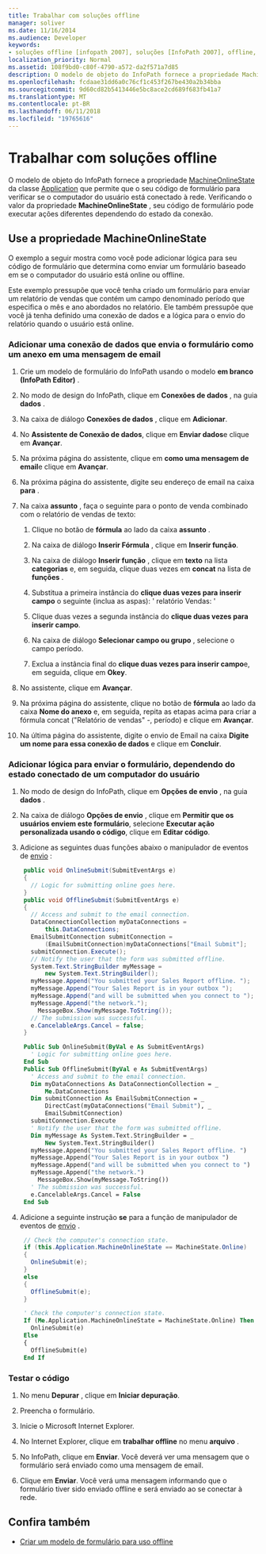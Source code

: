 ```yaml
---
title: Trabalhar com soluções offline
manager: soliver
ms.date: 11/16/2014
ms.audience: Developer
keywords:
- soluções offline [infopath 2007], soluções [InfoPath 2007], offline, InfoPath 2007, offline soluções
localization_priority: Normal
ms.assetid: 108f9bd0-c80f-4790-a572-da2f571a7d85
description: O modelo de objeto do InfoPath fornece a propriedade MachineOnlineState da classe Application que permite que o seu código de formulário para verificar se o computador do usuário está conectado à rede. Verificando o valor da propriedade MachineOnlineState, seu código de formulário pode executar ações diferentes dependendo do estado da conexão.
ms.openlocfilehash: fcdaae31dd6a0c76cf1c453f267be430a2b34bba
ms.sourcegitcommit: 9d60cd82b5413446e5bc8ace2cd689f683fb41a7
ms.translationtype: MT
ms.contentlocale: pt-BR
ms.lasthandoff: 06/11/2018
ms.locfileid: "19765616"
---
```

# <a name="work-with-offline-solutions"></a>Trabalhar com soluções offline

O modelo de objeto do InfoPath fornece a propriedade [MachineOnlineState](https://msdn.microsoft.com/library/Microsoft.Office.InfoPath.Application.MachineOnlineState.aspx) da classe [Application](https://msdn.microsoft.com/library/Microsoft.Office.InfoPath.Application.aspx) que permite que o seu código de formulário para verificar se o computador do usuário está conectado à rede. Verificando o valor da propriedade **MachineOnlineState** , seu código de formulário pode executar ações diferentes dependendo do estado da conexão. 
  
## <a name="using-the-machineonlinestate-property"></a>Use a propriedade MachineOnlineState

O exemplo a seguir mostra como você pode adicionar lógica para seu código de formulário que determina como enviar um formulário baseado em se o computador do usuário está online ou offline.
  
Este exemplo pressupõe que você tenha criado um formulário para enviar um relatório de vendas que contém um campo denominado período que especifica o mês e ano abordados no relatório. Ele também pressupõe que você já tenha definido uma conexão de dados e a lógica para o envio do relatório quando o usuário está online. 
  
### <a name="add-a-data-connection-that-submits-the-form-as-an-attachment-to-an-email-message"></a>Adicionar uma conexão de dados que envia o formulário como um anexo em uma mensagem de email

1. Crie um modelo de formulário do InfoPath usando o modelo **em branco (InfoPath Editor)** . 
    
2. No modo de design do InfoPath, clique em **Conexões de dados** , na guia **dados** . 
    
3. Na caixa de diálogo **Conexões de dados** , clique em **Adicionar**.
    
4. No **Assistente de Conexão de dados**, clique em **Enviar dados**e clique em **Avançar**.
    
5. Na próxima página do assistente, clique em **como uma mensagem de email**e clique em **Avançar**.
    
6. Na próxima página do assistente, digite seu endereço de email na caixa **para** . 
    
7. Na caixa **assunto** , faça o seguinte para o ponto de venda combinado com o relatório de vendas de texto: 
    
   1. Clique no botão de **fórmula** ao lado da caixa **assunto** . 
      
   2. Na caixa de diálogo **Inserir Fórmula** , clique em **Inserir função**.
      
   3. Na caixa de diálogo **Inserir função** , clique em **texto** na lista **categorias** e, em seguida, clique duas vezes em **concat** na lista de **funções** . 
      
   4. Substitua a primeira instância do **clique duas vezes para inserir campo** o seguinte (inclua as aspas): ' relatório Vendas: ' 
      
   5. Clique duas vezes a segunda instância do **clique duas vezes para inserir campo**.
      
   6. Na caixa de diálogo **Selecionar campo ou grupo** , selecione o campo período. 
      
   7. Exclua a instância final do **clique duas vezes para inserir campo**e, em seguida, clique em **Okey**.
    
8. No assistente, clique em **Avançar**.
    
9. Na próxima página do assistente, clique no botão de **fórmula** ao lado da caixa **Nome do anexo** e, em seguida, repita as etapas acima para criar a fórmula concat ("Relatório de vendas" -, período) e clique em **Avançar**.
    
10. Na última página do assistente, digite o envio de Email na caixa **Digite um nome para essa conexão de dados** e clique em **Concluir**.
    
### <a name="add-logic-for-submitting-the-form-depending-on-the-connected-state-of-a-users-computer"></a>Adicionar lógica para enviar o formulário, dependendo do estado conectado de um computador do usuário

1. No modo de design do InfoPath, clique em **Opções de envio** , na guia **dados** . 
    
2. Na caixa de diálogo **Opções de envio** , clique em **Permitir que os usuários enviem este formulário**, selecione **Executar ação personalizada usando o código**, clique em **Editar código**.
    
3. Adicione as seguintes duas funções abaixo o manipulador de eventos de [envio](https://msdn.microsoft.com/library/Microsoft.Office.InfoPath.FormEvents.Submit.aspx) : 
    
   ```cs
    public void OnlineSubmit(SubmitEventArgs e)
    {
      // Logic for submitting online goes here.
    }
    public void OfflineSubmit(SubmitEventArgs e)
    {
      // Access and submit to the email connection.
      DataConnectionCollection myDataConnections =
          this.DataConnections;
      EmailSubmitConnection submitConnection =
          (EmailSubmitConnection)myDataConnections["Email Submit"];
      submitConnection.Execute();
      // Notify the user that the form was submitted offline.
      System.Text.StringBuilder myMessage = 
          new System.Text.StringBuilder();
      myMessage.Append("You submitted your Sales Report offline. ");
      myMessage.Append("Your Sales Report is in your outbox ");
      myMessage.Append("and will be submitted when you connect to ");
      myMessage.Append("the network.");
        MessageBox.Show(myMessage.ToString());
      // The submission was successful.
      e.CancelableArgs.Cancel = false;
    }
   ```

   ```vb
    Public Sub OnlineSubmit(ByVal e As SubmitEventArgs)
      ' Logic for submitting online goes here.
    End Sub
    Public Sub OfflineSubmit(ByVal e As SubmitEventArgs)
      ' Access and submit to the email connection.
      Dim myDataConnections As DataConnectionCollection = _
          Me.DataConnections
      Dim submitConnection As EmailSubmitConnection = _
          DirectCast(myDataConnections("Email Submit"), _
          EmailSubmitConnection)
      submitConnection.Execute
      ' Notify the user that the form was submitted offline.
      Dim myMessage As System.Text.StringBuilder = _
          New System.Text.StringBuilder()
      myMessage.Append("You submitted your Sales Report offline. ")
      myMessage.Append("Your Sales Report is in your outbox ")
      myMessage.Append("and will be submitted when you connect to ")
      myMessage.Append("the network.")
        MessageBox.Show(myMessage.ToString())
      ' The submission was successful.
      e.CancelableArgs.Cancel = False
    End Sub
   ```

4. Adicione a seguinte instrução **se** para a função de manipulador de eventos de [envio](https://msdn.microsoft.com/library/Microsoft.Office.InfoPath.FormEvents.Submit.aspx) . 
    
   ```cs
    // Check the computer's connection state.
    if (this.Application.MachineOnlineState == MachineState.Online)
    {
      OnlineSubmit(e);
    }
    else
    {
      OfflineSubmit(e);
    }
   ```

   ```vb
    ' Check the computer's connection state.
    If (Me.Application.MachineOnlineState = MachineState.Online) Then
      OnlineSubmit(e)
    Else
    {
      OfflineSubmit(e)
    End If
   ```

### <a name="test-the-code"></a>Testar o código

1. No menu **Depurar** , clique em **Iniciar depuração**.
    
2. Preencha o formulário.
    
3. Inicie o Microsoft Internet Explorer.
    
4. No Internet Explorer, clique em **trabalhar offline** no menu **arquivo** . 
    
5. No InfoPath, clique em **Enviar**. Você deverá ver uma mensagem que o formulário será enviado como uma mensagem de email.
    
6. Clique em **Enviar**. Você verá uma mensagem informando que o formulário tiver sido enviado offline e será enviado ao se conectar à rede.
    
## <a name="see-also"></a>Confira também

- [Criar um modelo de formulário para uso offline](http://office.microsoft.com/en-us/infopath/HA102117391033.aspx?pid=CH100341121033)

